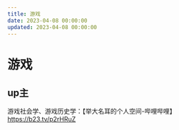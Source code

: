 ```yaml
---
title: 游戏
date: 2023-04-08 00:00:00
updated: 2023-04-08 00:00:00
---
```


# 游戏

## up主

游戏社会学、游戏历史学：【举大名耳的个人空间-哔哩哔哩】 https://b23.tv/p2rHRuZ
